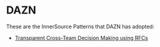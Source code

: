 # DAZN

These are the InnerSource Patterns that DAZN has adopted:

* [Transparent Cross-Team Decision Making using RFCs](../patterns/2-structured/transparent-cross-team-decision-making-using-rfcs.md)